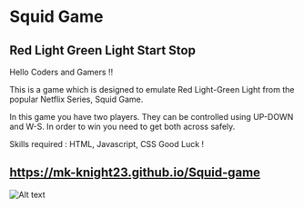 # Squid Game
## Red Light Green Light Start Stop


Hello Coders and Gamers !!

This is a game which is designed to emulate Red Light-Green Light from the popular Netflix Series, Squid Game.

In this game you have two players. They can be controlled using UP-DOWN and W-S. In order to win you need to get both across safely.

Skills required : HTML, Javascript, CSS
Good Luck !

## https://mk-knight23.github.io/Squid-game


![Alt text](https://github.com/mk-knight23/Squid-game/blob/main/squid.png)

